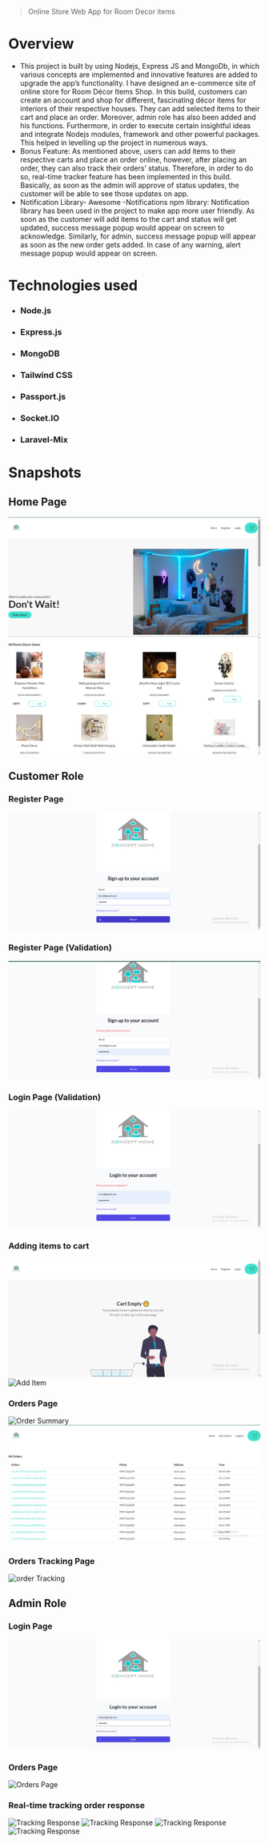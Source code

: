 > Online Store Web App for Room Decor items


# Overview
- This project is built by using Nodejs, Express JS and MongoDb, in which various concepts are implemented and innovative features are added to upgrade the app’s functionality. I have designed an e-commerce site of online store for Room Décor Items Shop. In this build, customers can create an account and shop for different, fascinating décor items for interiors of their respective houses. They can add selected items to their cart and place an order. Moreover, admin role has also been added and his functions.
Furthermore, in order to execute certain insightful ideas and integrate Nodejs modules, framework and other powerful packages. This helped in levelling up the project in numerous ways.
- Bonus Feature: As mentioned above, users can add items to their respective carts and place an order online, however, after placing an order, they can also track their orders’ status. Therefore, in order to do so, real-time tracker feature has been implemented in this build. Basically, as soon as the admin will approve of status updates, the customer will be able to see those updates on app.
- Notification Library- Awesome -Notifications npm library: Notification library has been used in the project to make app more user friendly. As soon as the customer will add items to the cart and status will get updated, success message popup would appear on screen to acknowledge.
Similarly, for admin, success message popup will appear as soon as the new order gets added. In case of any warning, alert message popup would appear on screen.

# Technologies used
- ### Node.js 
- ### Express.js
- ### MongoDB
- ### Tailwind CSS
- ### Passport.js
- ### Socket.IO
- ### Laravel-Mix


# Snapshots

## Home Page

![Home Page](home1.png)
![Home Page](home2.png)

## Customer Role

### Register Page

![Register Page](register.png)


### Register Page (Validation)

![Register Page](register-validation.png)


### Login Page (Validation)

![Login Page](login.png)


### Adding items to cart

![Cart Page](cart.png)
![Add Item](additem.png)


### Orders Page

![Order Summary](ordersummary.png)
![Orders](orders.png)


### Orders Tracking Page

![order Tracking](ordertracking.png)


## Admin Role

### Login Page

![Login Page](admin-login.jpg)


### Orders Page

![Orders Page](admin-png.jpg)


### Real-time tracking order response

![Tracking Response](admin-trackingrealtime.jpg)
![Tracking Response](admin-trackingrealtime1.jpg)
![Tracking Response](admin-trackingrealtime2.jpg)
![Tracking Response](admin-trackingrealtime3.jpg)
